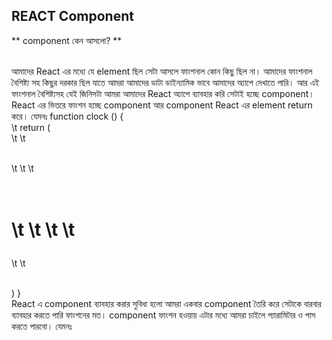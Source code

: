 ## REACT Component

** component কেন আসলো? ** </br> </br>

আমাদের React এর মধ্যে যে element ছিল সেটা আসলে ফাংশনাল কোন কিছু ছিল না। আমাদের ফাংশনাল বৈশিষ্ট্য সহ কিছুর দরকার ছিল যাতে আমরা আমাদের ডাটা ডাইন্যামিক ভাবে আমাদের অ্যাপে দেখাতে পারি। আর এই ফাংশনাল বৈশিষ্ট্যসহ যেই জিনিসটা আমরা আমাদের React অ্যাপে ব্যাবহার করি সেটাই হচ্ছে component। React এর ভিতরে ফাংশন হচ্ছে component আর component React এর element return করে। যেমনঃ
function clock () { </br>
\t return ( </br>
\t \t <div> </br>
\t \t \t <h1 class ="heading"> </br>
\t \t \t \t <span class="text"></span></br>

</h1>
\t \t </div> </br>

)
}
</br>
React এ component ব্যাবহার করার সুবিধা হলো আমরা একবার component তৈরি করে সেটাকে বারবার ব্যাবহার করতে পারি ফাংশনের মত। component ফাংশন হওয়ায় এটার মধ্যে আমরা চাইলে প্যারামিটার ও পাস করতে পারবো। যেমনঃ

>
